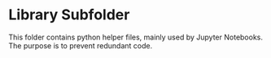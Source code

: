# Library Subfolder

This folder contains python helper files, mainly used by Jupyter Notebooks. The purpose is to prevent redundant code.